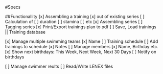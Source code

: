 #Specs

##Functionallity
[x] Assembling a training
    [x] out of existing series
[ ] Calculation of
    [ ] duration
    [ ] stamina
    [ ] etc
[x] Assembling series
[ ] Tagging series
[x] Print/Export trainings plan to pdf
[ ] Save, Load trainings || Training database

[x] Manage multiple swimming teams
    [x] Name
    [ ] Training schedule
        [ ] Add trainings to schedule
    [x] Notes
    [ ] Manage members
        [x] Name, Birthday etc.
        [x] Show next birthdays: This Week, Next Week, Next 30 Days
        [ ] Notify on birthdays

[ ] Manage swimmer reults
[ ] Read/Write LENEX files
    

